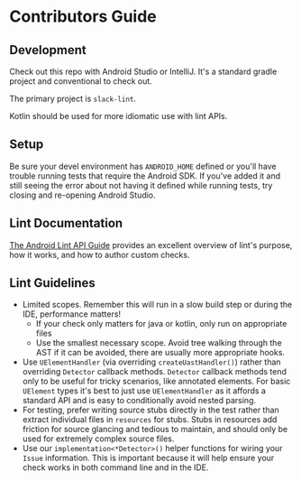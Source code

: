 # Contributors Guide

## Development

Check out this repo with Android Studio or IntelliJ. It's a standard gradle project and
conventional to check out.

The primary project is `slack-lint`.

Kotlin should be used for more idiomatic use with lint APIs.

## Setup

Be sure your devel environment has `ANDROID_HOME` defined or you'll have trouble running tests
that require the Android SDK. If you've added it and still seeing the error about not having it
defined while running tests, try closing and re-opening Android Studio.

## Lint Documentation

[The Android Lint API Guide](https://googlesamples.github.io/android-custom-lint-rules/book.html) provides an excellent overview of lint's purpose, how it works, and how to author custom checks.

## Lint Guidelines
- Limited scopes. Remember this will run in a slow build step or during the IDE, performance matters!
    - If your check only matters for java or kotlin, only run on appropriate files
    - Use the smallest necessary scope. Avoid tree walking through the AST if it can be avoided, there
      are usually more appropriate hooks.
- Use `UElementHandler` (via overriding `createUastHandler()`) rather than overriding `Detector`
  callback methods. `Detector` callback methods tend only to be useful for tricky scenarios, like
  annotated elements. For basic `UElement` types it's best to just use `UElementHandler` as it affords
  a standard API and is easy to conditionally avoid nested parsing.
- For testing, prefer writing source stubs directly in the test rather than extract individual files
  in `resources` for stubs. Stubs in resources add friction for source glancing and tedious to
  maintain, and should only be used for extremely complex source files.
- Use our `implementation<*Detector>()` helper functions for wiring your `Issue` information. This
  is important because it will help ensure your check works in both command line and in the IDE.
